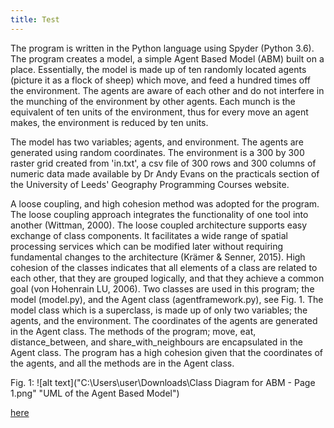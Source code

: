 ```yaml
---
title: Test
---
```



The program is written in the Python language using Spyder (Python 3.6). 
The program creates a model, a simple Agent Based Model (ABM) built on 
a place. Essentially, the model is made up of ten randomly located agents 
(picture it as a flock of sheep) which move, and feed a hundred times 
off the environment. The agents are aware of each other and do not 
interfere in the munching of the environment by other agents. Each 
munch is the equivalent of ten units of the environment, thus for 
every move an agent makes, the environment is reduced by ten units.

The model has two variables; agents, and environment. The agents are 
generated using random coordinates. The environment is a 300 by 300 
raster grid created from 'in.txt', a csv file of 300 rows and 300 
columns of numeric data made available by Dr Andy Evans on the practicals 
section of the University of Leeds' Geography Programming Courses website. 

A loose coupling, and high cohesion method was adopted for the program. 
The loose coupling approach integrates the functionality of one tool into 
another (Wittman, 2000). The loose coupled architecture supports easy 
exchange of class components. It facilitates a wide range of spatial 
processing services which can be modified later without requiring 
fundamental changes to the architecture (Krämer & Senner, 2015). High 
cohesion of the classes indicates that all elements of a class are 
related to each other, that they are grouped logically, and that they 
achieve a common goal (von Hohenrain LU, 2006). Two classes are used 
in this program; the model (model.py), and the Agent class 
(agentframework.py), see Fig. 1. The model class which is a 
superclass, is made up of only two variables; the agents, and the 
environment. The coordinates of the agents are generated in the Agent 
class. The methods of the program; move, eat, distance_between, and 
share_with_neighbours are encapsulated in the Agent class. The program 
has a high cohesion given that the coordinates of the agents, and all the 
methods are in the Agent class.

Fig. 1:
![alt text]("C:\Users\user\Downloads\Class Diagram for ABM - Page 1.png" "UML of the Agent Based Model")







[here](https://odohemma.github.io/model.py)